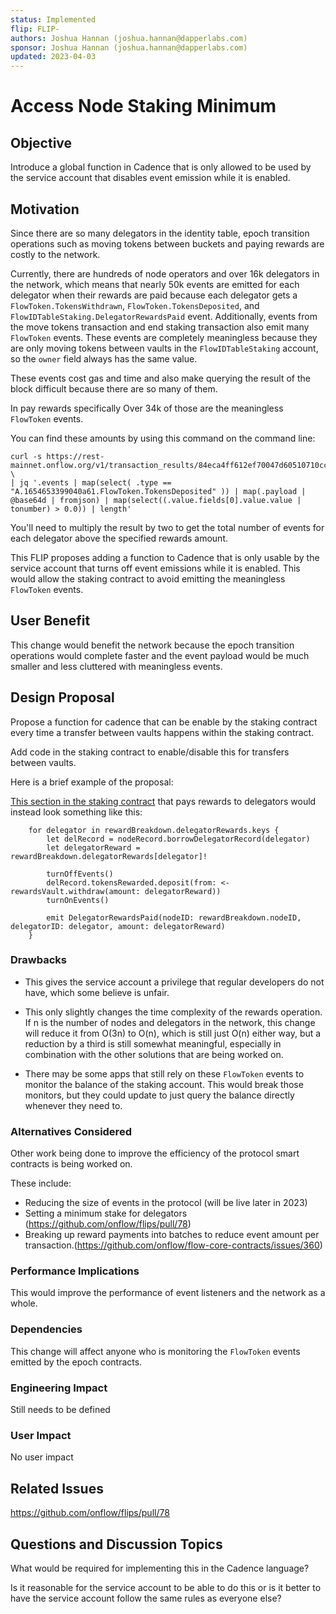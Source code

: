 ```yaml
---
status: Implemented
flip: FLIP-
authors: Joshua Hannan (joshua.hannan@dapperlabs.com)
sponsor: Joshua Hannan (joshua.hannan@dapperlabs.com) 
updated: 2023-04-03
---
```


# Access Node Staking Minimum

## Objective

Introduce a global function in Cadence that is only allowed to be used by the service account
that disables event emission while it is enabled.

## Motivation

Since there are so many delegators in the identity table, epoch transition operations
such as moving tokens between buckets and paying rewards are costly to the network.

Currently, there are hundreds of node operators and over 16k delegators in the network, which means that nearly
50k events are emitted for each delegator when their rewards are paid because each delegator
gets a `FlowToken.TokensWithdrawn`, `FlowToken.TokensDeposited`, and `FlowIDTableStaking.DelegatorRewardsPaid`
event. Additionally, events from the move tokens transaction and end staking transaction also
emit many `FlowToken` events. These events are completely meaningless because they
are only moving tokens between vaults in the `FlowIDTableStaking` account,
so the `owner` field always has the same value.

These events cost gas and time and also make querying the result of the block difficult
because there are so many of them.

In pay rewards specifically Over 34k of those are the meaningless `FlowToken` events.

You can find these amounts by using this command on the command line:

```
curl -s https://rest-mainnet.onflow.org/v1/transaction_results/84eca4ff612ef70047d60510710cca872c8a17c1bd9f63686e74852b6382cc84 \
| jq '.events | map(select( .type == "A.1654653399040a61.FlowToken.TokensDeposited" )) | map(.payload | @base64d | fromjson) | map(select((.value.fields[0].value.value | tonumber) > 0.0)) | length'
```

You'll need to multiply the result by two to get the total number of events for each
delegator above the specified rewards amount.

This FLIP proposes adding a function to Cadence that is only usable by the service account
that turns off event emissions while it is enabled. This would allow the staking
contract to avoid emitting the meaningless `FlowToken` events.

## User Benefit

This change would benefit the network because the epoch transition operations would complete faster
and the event payload would be much smaller and less cluttered with meaningless events.

## Design Proposal

Propose a function for cadence that can be enable by the staking contract every time
a transfer between vaults happens within the staking contract.

Add code in the staking contract to enable/disable this for transfers between vaults.

Here is a brief example of the proposal:

[This section in the staking contract](https://github.com/onflow/flow-core-contracts/blob/master/contracts/FlowIDTableStaking.cdc#L1217-L1224) that pays rewards to delegators
would instead look something like this:

```
    for delegator in rewardBreakdown.delegatorRewards.keys {
        let delRecord = nodeRecord.borrowDelegatorRecord(delegator)
        let delegatorReward = rewardBreakdown.delegatorRewards[delegator]!
            
        turnOffEvents()
        delRecord.tokensRewarded.deposit(from: <-rewardsVault.withdraw(amount: delegatorReward))
        turnOnEvents()

        emit DelegatorRewardsPaid(nodeID: rewardBreakdown.nodeID, delegatorID: delegator, amount: delegatorReward)
    }
```


### Drawbacks

- This gives the service account a privilege that regular developers do not have,
which some believe is unfair.

- This only slightly changes the time complexity of the rewards operation.
If n is the number of nodes and delegators in the network, this change will reduce
it from O(3n) to O(n), which is still just O(n) either way,
but a reduction by a third is still somewhat meaningful, especially in combination
with the other solutions that are being worked on.

- There may be some apps that still rely on these `FlowToken` events to monitor
the balance of the staking account. This would break those monitors, but they could
 update to just query the balance directly whenever they need to.

### Alternatives Considered

Other work being done to improve the efficiency of the protocol smart contracts
is being worked on.

These include:
* Reducing the size of events in the protocol (will be live later in 2023)
* Setting a minimum stake for delegators (https://github.com/onflow/flips/pull/78)
* Breaking up reward payments into batches to reduce event amount per transaction.(https://github.com/onflow/flow-core-contracts/issues/360)

### Performance Implications

This would improve the performance of event listeners and the network as a whole.

### Dependencies

This change will affect anyone who is monitoring the `FlowToken`
events emitted by the epoch contracts.

### Engineering Impact

Still needs to be defined

### User Impact

No user impact

## Related Issues

https://github.com/onflow/flips/pull/78

## Questions and Discussion Topics

What would be required for implementing this in the Cadence language?

Is it reasonable for the service account to be able to do this or
is it better to have the service account follow the same rules as everyone else?
